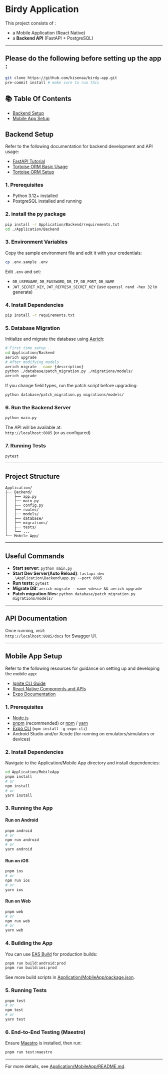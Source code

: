 # Birdy Application

This project consists of : 
- a Mobile Application (React Native)
- a **Backend API** (FastAPI + PostgreSQL)
---

## Please do the following before setting up the app : 
```sh
git clone https://github.com/kisenaa/birdy-app.git
pre-commit install # make sure to run this
```

## 📚 Table Of Contents

- [Backend Setup](#backend-setup)
- [Mobile App Setup](#mobile-app-setup)

## Backend Setup

Refer to the following documentation for backend development and API usage:
- [FastAPI Tutorial](https://fastapi.tiangolo.com/tutorial/)
- [Tortoise ORM Basic Usage](https://tortoise.github.io/examples.html#basic-usage)
- [Tortoise ORM Setup](https://tortoise.github.io/setup.html)

### 1. Prerequisites

- Python 3.12+ installed
- PostgreSQL installed and running

### 2. install the py package

```sh
pip install -r Application/Backend/requirements.txt
cd ./Application/Backend
```

### 3. Environment Variables

Copy the sample environment file and edit it with your credentials:

```sh
cp .env.sample .env
```

Edit `.env` and set:
- `DB_USERNAME`, `DB_PASSWORD`, `DB_IP`, `DB_PORT`, `DB_NAME`
- `JWT_SECRET_KEY`, `JWT_REFRESH_SECRET_KEY` (use `openssl rand -hex 32` to generate)

### 4. Install Dependencies

```sh
pip install -r requirements.txt
```

### 5. Database Migration

Initialize and migrate the database using [Aerich](https://tortoise-orm.readthedocs.io/en/latest/migration.html):

```sh
# First time setup . 
cd Application/Backend
aerich upgrade
# After modifying models .
aerich migrate --name {description}
python ./database/patch_migration.py ./migrations/models/
aerich upgrade
```

If you change field types, run the patch script before upgrading:
```sh
python database/patch_migration.py migrations/models/
```

### 6. Run the Backend Server

```sh
python main.py
```

The API will be available at:  
`http://localhost:8085` (or as configured)

### 7. Running Tests

```sh
pytest
```

---

## Project Structure

```
Application/
├── Backend/
│   ├── app.py
│   ├── main.py
│   ├── config.py
│   ├── routes/
│   ├── models/
│   ├── database/
│   ├── migrations/
│   ├── tests/
│   └── ...
└── Mobile App/
```
---

## Useful Commands

- **Start server:** `python main.py`
- **Start Dev Server(Auto Reload)**: `fastapi dev .\Application\Backend\app.py --port 8085`
- **Run tests:** `pytest`
- **Migrate DB:** `aerich migrate --name <desc> && aerich upgrade`
- **Patch migration files:** `python database/patch_migration.py migrations/models/`
---

## API Documentation

Once running, visit:  
`http://localhost:8085/docs` for Swagger UI.

---

## Mobile App Setup
Refer to the following resources for guidance on setting up and developing the mobile app:

- [Ignite CLI Guide](https://docs.infinite.red/ignite-cli/Guide/)
- [React Native Components and APIs](https://reactnative.dev/docs/components-and-apis)
- [Expo Documentation](https://docs.expo.dev/)

### 1. Prerequisites

- [Node.js](https://nodejs.org/)
- [pnpm](https://pnpm.io/) (recommended) or [npm](https://www.npmjs.com/) / [yarn](https://yarnpkg.com/)
- [Expo CLI](https://docs.expo.dev/get-started/installation/) (`npm install -g expo-cli`)
- Android Studio and/or Xcode (for running on emulators/simulators or devices)

### 2. Install Dependencies

Navigate to the Application/Mobile App directory and install dependencies:

```sh
cd Application/MobileApp
pnpm install
# or
npm install
# or
yarn install
```

### 3. Running the App

#### Run on Android

```sh
pnpm android
# or
npm run android
# or
yarn android
```

#### Run on iOS

```sh
pnpm ios
# or
npm run ios
# or
yarn ios
```

#### Run on Web

```sh
pnpm web
# or
npm run web
# or
yarn web
```

### 4. Building the App

You can use [EAS Build](https://docs.expo.dev/build/introduction/) for production builds:

```sh
pnpm run build:android:prod
pnpm run build:ios:prod
```

See more build scripts in [Application/MobileApp/package.json](Application/MobileApp/package.json).

### 5. Running Tests

```sh
pnpm test
# or
npm test
# or
yarn test
```

### 6. End-to-End Testing (Maestro)

Ensure [Maestro](https://maestro.mobile.dev/) is installed, then run:

```sh
pnpm run test:maestro
```
---
For more details, see [Application/MobileApp/README.md](Application/MobileApp/README.md).

